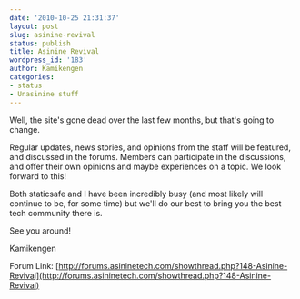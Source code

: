 ```yaml
---
date: '2010-10-25 21:31:37'
layout: post
slug: asinine-revival
status: publish
title: Asinine Revival
wordpress_id: '183'
author: Kamikengen
categories:
- status
- Unasinine stuff
---
```


Well, the site's gone dead over the last few months, but that's going to change.

Regular updates, news stories, and opinions from the staff will be featured, and discussed in the forums. Members can participate in the discussions, and offer their own opinions and maybe experiences on a topic. We look forward to this!

Both staticsafe and I have been incredibly busy (and most likely will continue to be, for some time) but we'll do our best to bring you the best tech community there is.

See you around!

Kamikengen

Forum Link: [http://forums.asininetech.com/showthread.php?148-Asinine-Revival](http://forums.asininetech.com/showthread.php?148-Asinine-Revival)
